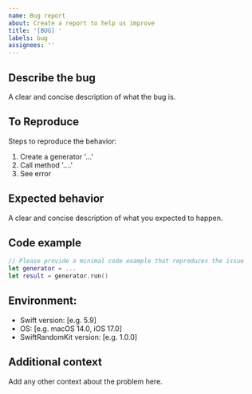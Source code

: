 ```yaml
---
name: Bug report
about: Create a report to help us improve
title: '[BUG] '
labels: bug
assignees: ''
---
```


## Describe the bug
A clear and concise description of what the bug is.

## To Reproduce
Steps to reproduce the behavior:
1. Create a generator '...'
2. Call method '....'
3. See error

## Expected behavior
A clear and concise description of what you expected to happen.

## Code example
```swift
// Please provide a minimal code example that reproduces the issue
let generator = ...
let result = generator.run()
```

## Environment:
 - Swift version: [e.g. 5.9]
 - OS: [e.g. macOS 14.0, iOS 17.0]
 - SwiftRandomKit version: [e.g. 1.0.0]

## Additional context
Add any other context about the problem here. 
